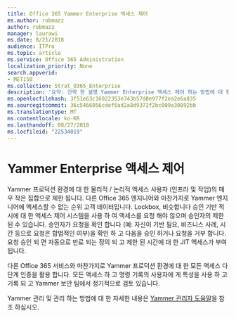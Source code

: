 ```yaml
---
title: Office 365 Yammer Enterprise 액세스 제어
ms.author: robmazz
author: robmazz
manager: laurawi
ms.date: 8/21/2018
audience: ITPro
ms.topic: article
ms.service: Office 365 Administration
localization_priority: None
search.appverid:
- MET150
ms.collection: Strat_O365_Enterprise
description: '요약: 간략 한 설명 Yammer Enterprise 액세스 제어 하는 방법에 대 한 프로덕션 환경에서 합니다.'
ms.openlocfilehash: 3f51e63c16022353e743b57d8e977f2ea2e6a835
ms.sourcegitcommit: 36c5466056cdef6ad2a8d9372f2bc009a30892bb
ms.translationtype: MT
ms.contentlocale: ko-KR
ms.lasthandoff: 08/27/2018
ms.locfileid: "22534019"
---
```

# <a name="yammer-enterprise-access-controls"></a>Yammer Enterprise 액세스 제어 

Yammer 프로덕션 환경에 대 한 물리적 / 논리적 액세스 사용자 (인프라 및 작업)의 매우 작은 집합으로 제한 됩니다. 다른 Office 365 엔지니어와 마찬가지로 Yammer 엔지니어에 액세스할 수 없는 순위 고객 데이터입니다. Lockbox, 비슷합니다 승인 기반 적시에 대 한 액세스 제어 시스템을 사용 하 여 액세스를 요청 해야 않으며 승인자의 제한 된 수 있습니다. 승인자가 요청을 확인 합니다 (예: 자신이 기반 필요, 비즈니스 사례, 시간 등으로 요청은 합법적인 여부)을 확인 하 고 다음을 승인 하거나 요청을 거부 합니다. 요청 승인 되 면 자동으로 만료 되는 정의 되 고 제한 된 시간에 대 한 JIT 액세스가 부여 됩니다. 

다른 Office 365 서비스와 마찬가지로 Yammer 프로덕션 환경에 대 한 모든 액세스 다단계 인증을 활용 합니다. 모든 액세스 하 고 명령 기록의 사용자에 게 특성을 사용 하 고 기록 되 고 Yammer 보안 팀에서 정기적으로 검토 있습니다.

Yammer 관리 및 관리 하는 방법에 대 한 자세한 내용은 [Yammer 관리자 도움말](https://support.office.com/article/yammer-–-admin-help-e1464355-1f97-49ac-b2aa-dd320b179dbe?ui=en-US&rs=en-US&ad=US)을 참조 하십시오.